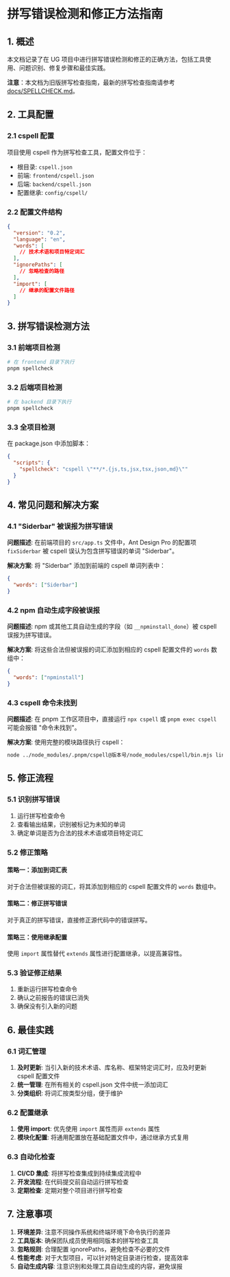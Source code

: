 # 拼写错误检测和修正方法指南

## 1. 概述

本文档记录了在 UG 项目中进行拼写错误检测和修正的正确方法，包括工具使用、问题识别、修复步骤和最佳实践。

**注意**：本文档为旧版拼写检查指南，最新的拼写检查指南请参考 [docs/SPELLCHECK.md](../docs/SPELLCHECK.md)。

## 2. 工具配置

### 2.1 cspell 配置

项目使用 cspell 作为拼写检查工具，配置文件位于：

- 根目录: `cspell.json`
- 前端: `frontend/cspell.json`
- 后端: `backend/cspell.json`
- 配置继承: `config/cspell/`

### 2.2 配置文件结构

```json
{
  "version": "0.2",
  "language": "en",
  "words": [
    // 技术术语和项目特定词汇
  ],
  "ignorePaths": [
    // 忽略检查的路径
  ],
  "import": [
    // 继承的配置文件路径
  ]
}
```

## 3. 拼写错误检测方法

### 3.1 前端项目检测

```bash
# 在 frontend 目录下执行
pnpm spellcheck
```

### 3.2 后端项目检测

```bash
# 在 backend 目录下执行
pnpm spellcheck
```

### 3.3 全项目检测

在 package.json 中添加脚本：

```json
{
  "scripts": {
    "spellcheck": "cspell \"**/*.{js,ts,jsx,tsx,json,md}\""
  }
}
```

## 4. 常见问题和解决方案

### 4.1 "Siderbar" 被误报为拼写错误

**问题描述**:
在前端项目的 `src/app.ts` 文件中，Ant Design Pro 的配置项 `fixSiderbar` 被 cspell 误认为包含拼写错误的单词 "Siderbar"。

**解决方案**:
将 "Siderbar" 添加到前端的 cspell 单词列表中：

```json
{
  "words": ["Siderbar"]
}
```

### 4.2 npm 自动生成字段被误报

**问题描述**:
npm 或其他工具自动生成的字段（如 `__npminstall_done`）被 cspell 误报为拼写错误。

**解决方案**:
将这些合法但被误报的词汇添加到相应的 cspell 配置文件的 `words` 数组中：

```json
{
  "words": ["npminstall"]
}
```

### 4.3 cspell 命令未找到

**问题描述**:
在 pnpm 工作区项目中，直接运行 `npx cspell` 或 `pnpm exec cspell` 可能会报错 "命令未找到"。

**解决方案**:
使用完整的模块路径执行 cspell：

```bash
node ../node_modules/.pnpm/cspell@版本号/node_modules/cspell/bin.mjs lint 文件路径
```

## 5. 修正流程

### 5.1 识别拼写错误

1. 运行拼写检查命令
2. 查看输出结果，识别被标记为未知的单词
3. 确定单词是否为合法的技术术语或项目特定词汇

### 5.2 修正策略

#### 策略一：添加到词汇表

对于合法但被误报的词汇，将其添加到相应的 cspell 配置文件的 `words` 数组中。

#### 策略二：修正拼写错误

对于真正的拼写错误，直接修正源代码中的错误拼写。

#### 策略三：使用继承配置

使用 `import` 属性替代 `extends` 属性进行配置继承，以提高兼容性。

### 5.3 验证修正结果

1. 重新运行拼写检查命令
2. 确认之前报告的错误已消失
3. 确保没有引入新的问题

## 6. 最佳实践

### 6.1 词汇管理

1. **及时更新**: 当引入新的技术术语、库名称、框架特定词汇时，应及时更新 cspell 配置文件
2. **统一管理**: 在所有相关的 cspell.json 文件中统一添加词汇
3. **分类组织**: 将词汇按类型分组，便于维护

### 6.2 配置继承

1. **使用 import**: 优先使用 `import` 属性而非 `extends` 属性
2. **模块化配置**: 将通用配置放在基础配置文件中，通过继承方式复用

### 6.3 自动化检查

1. **CI/CD 集成**: 将拼写检查集成到持续集成流程中
2. **开发流程**: 在代码提交前自动运行拼写检查
3. **定期检查**: 定期对整个项目进行拼写检查

## 7. 注意事项

1. **环境差异**: 注意不同操作系统和终端环境下命令执行的差异
2. **工具版本**: 确保团队成员使用相同版本的拼写检查工具
3. **忽略规则**: 合理配置 ignorePaths，避免检查不必要的文件
4. **性能考虑**: 对于大型项目，可以针对特定目录进行检查，提高效率
5. **自动生成内容**: 注意识别和处理工具自动生成的内容，避免误报
